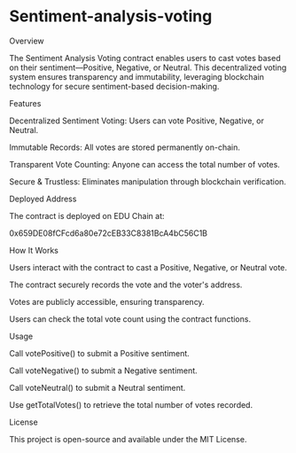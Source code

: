 # Sentiment-analysis-voting
Overview

The Sentiment Analysis Voting contract enables users to cast votes based on their sentiment—Positive, Negative, or Neutral. This decentralized voting system ensures transparency and immutability, leveraging blockchain technology for secure sentiment-based decision-making.

Features

Decentralized Sentiment Voting: Users can vote Positive, Negative, or Neutral.

Immutable Records: All votes are stored permanently on-chain.

Transparent Vote Counting: Anyone can access the total number of votes.

Secure & Trustless: Eliminates manipulation through blockchain verification.

Deployed Address

The contract is deployed on EDU Chain at:

0x659DE08fCFcd6a80e72cEB33C8381BcA4bC56C1B

How It Works

Users interact with the contract to cast a Positive, Negative, or Neutral vote.

The contract securely records the vote and the voter's address.

Votes are publicly accessible, ensuring transparency.

Users can check the total vote count using the contract functions.

Usage

Call votePositive() to submit a Positive sentiment.

Call voteNegative() to submit a Negative sentiment.

Call voteNeutral() to submit a Neutral sentiment.

Use getTotalVotes() to retrieve the total number of votes recorded.

License

This project is open-source and available under the MIT License.

